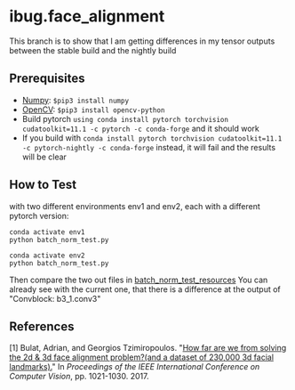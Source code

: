 # ibug.face_alignment
This branch is to show that I am getting differences in my tensor outputs between the stable build and the nightly build

## Prerequisites
* [Numpy](https://www.numpy.org/): `$pip3 install numpy`
* [OpenCV](https://opencv.org/): `$pip3 install opencv-python`
* Build pytorch `using conda install pytorch torchvision cudatoolkit=11.1 -c pytorch -c conda-forge` and it should work
* If you build with `conda install pytorch torchvision cudatoolkit=11.1 -c pytorch-nightly -c conda-forge` instead, it will fail and the results will be clear


## How to Test
with two different environments env1 and env2, each with a different pytorch version:
```
conda activate env1
python batch_norm_test.py

conda activate env2
python batch_norm_test.py
```

Then compare the two out files in [batch_norm_test_resources](batch_norm_test_resources/)
You can already see with the current one, that there is a difference at the output of "Convblock: b3_1.conv3" 


## References
\[1\] Bulat, Adrian, and Georgios Tzimiropoulos. "[How far are we from solving the 2d & 3d face alignment problem?(and a dataset of 230,000 3d facial landmarks).](http://openaccess.thecvf.com/content_ICCV_2017/papers/Bulat_How_Far_Are_ICCV_2017_paper.pdf)" In _Proceedings of the IEEE International Conference on Computer Vision_, pp. 1021-1030. 2017.
